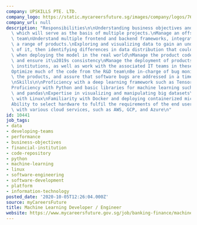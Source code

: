 ```yaml
---
company: UPSKILLS PTE. LTD.
company_logo: https://static.mycareersfuture.sg/images/company/logos/763bffdd65d453a28d9bbdc8975af82d/upskills.jpg
company_url: null
description: "Responsibilities\n\nUnderstanding business objectives and develop platforms\
  \ which will serve as the basis of multiple projects.\nManage an offshore development\
  \ team\nUnderstand multiple frontend and backend frameworks, integrating them into\
  \ a range of products.\nExploring and visualizing data to gain an understanding\
  \ of it, then identifying differences in data distribution that could affect performance\
  \ when deploying the model in the real world\nManage the product code repository\
  \ and ensure it\u2019s consistency\nManage the deployment of products into financial\
  \ institutions, as well as work with the associated IT teams in these institutions\n\
  Optimize much of the code from the R&D team\nBe in-charge of bug monitoring for\
  \ the products, and assure that software bugs are addressed in a timely manner.\n\
  \nSkills\n\nProficiency with a deep learning framework such as TensorFlow or Keras\n\
  Proficiency with Python and basic libraries for machine learning such as scikit-learn\
  \ and pandas\nExpertise in visualizing and manipulating big datasets\nFamiliarity\
  \ with Linux\nFamiliarity with Docker and deploying containerized microservices\n\
  Ability to select hardware to fulfil the requirements of the end user\nBe familiar\
  \ with various cloud services, such as AWS, GCP, and Azure\n"
id: 10441
job_tags:
- data
- developing-teams
- performance
- business-objectives
- financial-institution
- code-repository
- python
- machine-learning
- linux
- software-engineering
- software-development
- platform
- information-technology
posted_date: '2020-10-05T12:26:04.000Z'
source: myCareersFuture
title: Machine Learning Developer / Engineer
website: https://www.mycareersfuture.gov.sg/job/banking-finance/machine-learning-developer-engineer-upskills-962c5bfb2947e1be4ffd6f4b031e3fd8
---
```

